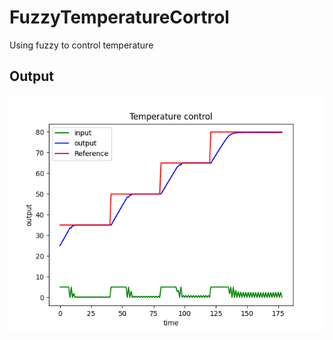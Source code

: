 # FuzzyTemperatureCortrol
Using fuzzy to control temperature
## Output
![example](https://github.com/quaei676/FuzzyTemperatureCortrol/blob/main/Figure_1.png "Title")
